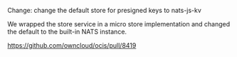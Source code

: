 Change: change the default store for presigned keys to nats-js-kv

We wrapped the store service in a micro store implementation and changed the default to the built-in NATS instance.

https://github.com/owncloud/ocis/pull/8419
